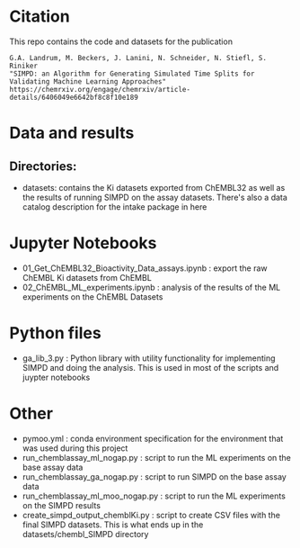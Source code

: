 # Citation

This repo contains the code and datasets for the publication

    G.A. Landrum, M. Beckers, J. Lanini, N. Schneider, N. Stiefl, S. Riniker 
    "SIMPD: an Algorithm for Generating Simulated Time Splits for Validating Machine Learning Approaches"
    https://chemrxiv.org/engage/chemrxiv/article-details/6406049e6642bf8c8f10e189


# Data and results

## Directories:
- datasets: contains the Ki datasets exported from ChEMBL32 as well as the results of running SIMPD on the assay datasets. There's also a data catalog description for the intake package in here

# Jupyter Notebooks
- 01_Get_ChEMBL32_Bioactivity_Data_assays.ipynb : export the raw ChEMBL Ki datasets from ChEMBL
- 02_ChEMBL_ML_experiments.ipynb : analysis of the results of the ML experiments on the ChEMBL Datasets

# Python files
- ga_lib_3.py : Python library with utility functionality for implementing SIMPD and doing the analysis. This is used in most of the scripts and juypter notebooks

# Other
- pymoo.yml : conda environment specification for the environment that was used during this project
- run_chemblassay_ml_nogap.py : script to run the ML experiments on the base assay data
- run_chemblassay_ga_nogap.py : script to run SIMPD on the base assay data
- run_chemblassay_ml_moo_nogap.py : script to run the ML experiments on the SIMPD results
- create_simpd_output_chemblKi.py : script to create CSV files with the final SIMPD datasets. This is what ends up in the datasets/chembl_SIMPD directory



